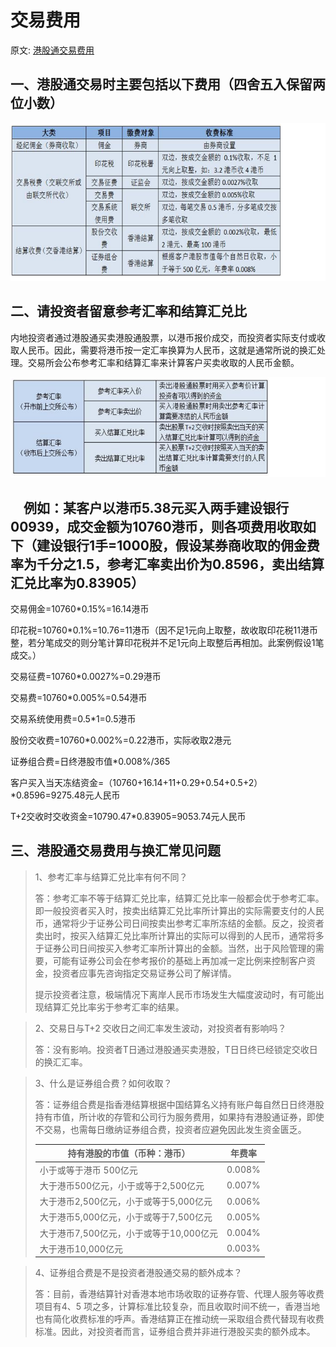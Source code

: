 # 交易费用

原文: [港股通交易费用](https://edu.gtja.com/app/common/news-detail.html?id=1401&navFa=6&navCh=%E6%8A%95%E8%B5%84%E8%AF%BE%E5%A0%82&categoryId=202)

## 一、港股通交易时主要包括以下费用（四舍五入保留两位小数）

![费用](../images/hongkong_stock_rule_04.png)

## 二、请投资者留意参考汇率和结算汇兑比

内地投资者通过港股通买卖港股通股票，以港币报价成交，而投资者实际支付或收取人民币。因此，需要将港币按一定汇率换算为人民币，这就是通常所说的换汇处理。交易所会公布参考汇率和结算汇率来计算客户买卖收取的人民币金额。

![汇率](../images/hongkong_stock_rule_05.png)

## 　例如：某客户以港币5.38元买入两手建设银行00939，成交金额为10760港币，则各项费用收取如下（建设银行1手=1000股，假设某券商收取的佣金费率为千分之1.5，参考汇率卖出价为0.8596，卖出结算汇兑比率为0.83905）

交易佣金=10760*0.15%=16.14港币

印花税=10760*0.1%=10.76=11港币（因不足1元向上取整，故收取印花税11港币整，若分笔成交的则分笔计算印花税并不足1元向上取整后再相加。此案例假设1笔成交。）

交易征费=10760*0.0027%=0.29港币

交易费=10760*0.005%=0.54港币

交易系统使用费=0.5*1=0.5港币

股份交收费=10760*0.002%=0.22港币，实际收取2港元

证券组合费=日终港股市值*0.008%/365

客户买入当天冻结资金=（10760+16.14+11+0.29+0.54+0.5+2）*0.8596=9275.48元人民币

T+2交收时交收资金=10790.47*0.83905=9053.74元人民币

## 三、港股通交易费用与换汇常见问题

> 1、参考汇率与结算汇兑比率有何不同？
>
> 答：参考汇率不等于结算汇兑比率，结算汇兑比率一般都会优于参考汇率。即一般投资者买入时，按卖出结算汇兑比率所计算出的实际需要支付的人民币，通常将少于证券公司日间按卖出参考汇率所冻结的金额。反之，投资者卖出时，按买入结算汇兑比率所计算出的实际可以得到的人民币，通常将多于证券公司日间按买入参考汇率所计算出的金额。当然，出于风险管理的需要，可能有证券公司会在参考报价的基础上再加减一定比例来控制客户资金，投资者应事先咨询指定交易证券公司了解详情。
>
> 提示投资者注意，极端情况下离岸人民币市场发生大幅度波动时，有可能出现结算汇兑比率劣于参考汇率的结果。

> 2、交易日与T+2 交收日之间汇率发生波动，对投资者有影响吗？
>
> 答：没有影响。投资者T日通过港股通买卖港股，T日日终已经锁定交收日的换汇汇率。

> 3、什么是证券组合费？如何收取？
>
> 答：证券组合费是指香港结算根据中国结算名义持有账户每自然日日终港股持有市值，所计收的存管和公司行为服务费用，如果持有港股通证券，即使不交易，也需每日缴纳证券组合费，投资者应避免因此发生资金匮乏。
>
> | **持有港股的市值**（币种：港币）        | **年费率** |
> | --------------------------------------- | ---------- |
> | 小于或等于港币 500亿元                  | 0.008%     |
> | 大于港币500亿元，小于或等于2,500亿元    | 0.007%     |
> | 大于港币2,500亿元，小于或等于5,000亿元  | 0.006%     |
> | 大于港币5,000亿元，小于或等于7,500亿元  | 0.005%     |
> | 大于港币7,500亿元，小于或等于10,000亿元 | 0.004%     |
> | 大于港币10,000亿元                      | 0.003%     |

> 4、证券组合费是不是投资者港股通交易的额外成本？
>
> 答：目前，香港结算针对香港本地市场收取的证券存管、代理人服务等收费项目有4、5 项之多，计算标准比较复杂，而且收取时间不统一，香港当地也有简化收费标准的呼声。香港结算正在推动统一采取组合费代替现有收费标准。因此，对投资者而言，证券组合费并非进行港股买卖的额外成本。
